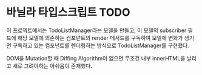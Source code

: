# 바닐라 타입스크립트 TODO

이 프로젝트에서는 TodoListManager라는 모델을 만들고, 이 모델의 subscriber 필드에 해당 모델에 의존하는 컴포넌트의 render 메서드를 구독하여 모델에 변화가 생기면 구독하고 있는 컴포넌트를 렌더링하는 방식으로 TodoListManager를 구현했다.

DOM을 Mutation할 때 Diffing Algorithm이 없으면 무조건 내부 innerHTML을 날리고 새로 그려야하는 아쉬움이 존재했다.

